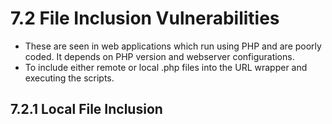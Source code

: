 # 7.2 File Inclusion Vulnerabilities

* These are seen in web applications which run using PHP and are poorly coded. It depends on PHP version and webserver configurations.
* To include either remote or local .php files into the URL wrapper and executing the scripts.

## 7.2.1 Local File Inclusion

